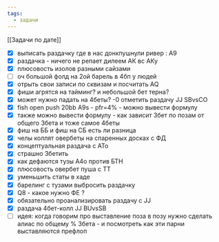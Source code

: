 ```yaml
---
tags:
  - задачи
---
```

[[Задачи по дате]]
- [x] выписать раздачку где в нас донкпушнули ривер : А9
- [x] раздачка - ничего не репает дилеем АК вс АКу
- [x] плюсовость изолов разными сайзами
- [ ] оч большой фолд на 2ой барель в 4бп у людей
- [x] отрыть свои записи по сквизам и посчитать AQ
- [x] фиши агрятся на тайминг? и небольшой бет терна?
- [x] может нужно падать на 4беты? -0 отметить раздачу JJ SBvsCO
- [x] fish open push 20bb A9s - pfr=4% - можно вывести формулу
- [x] также можно вывести формулу - как зависит 3бет по позам от общего 3бета и тоже самое 4беты
- [x] фиш на ББ и фиш на СБ есть ли разница
- [x] челы коллят овербеты на спаренных досках с ФД
- [x] концептуальная раздача с АТо
- [x] страшно 3бетить
- [x] как дефаются тузы А4о против БТН
- [x] плюсовость овербет пуша с ТТ
- [x] уменьшить статы в хаде
- [x] барелинг с тузами выбросить раздачку
- [x] Q8 - какое нужно ФЕ ?
- [x] обязательно проанализировать раздачу с JJ
- [x] раздача 4бет-колл JJ BUvsSB
- [ ] идея: когда говорим про выставление поза в позу нужно сделать алиас по общему % 3бета -  и посмотреть как эти парни выставляются префлоп